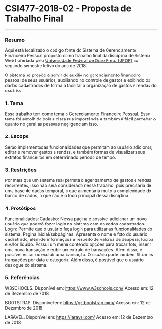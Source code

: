 # **CSI477-2018-02 - Proposta de Trabalho Final**

--------------

### Resumo
Aqui está localizado o código fonte do Sistema de Gerenciamento Financeiro Pessoal proposto como trabalho final da disciplina de Sistema Web I ofertada pelo [Universidade Federal de Ouro Preto (UFOP)](http://www.ufop.br) no segundo semestre letivo do ano de 2018.

O sistema se propõe a servir de auxílio no gerenciamento financeiro pessoal de seus usuários, auxiliando no controle de gastos e exibindo os dados cadastrados de forma a facilitar a organização de gastos e rendas do usuário.

### 1. Tema
Esse trabalho tem como tema o Gerenciamento Financeiro Pessoal. Esse tema foi escolhido pois é clara sua importância e também é fácil perceber o quanto no geral as pessoas negligenciam isso.

### 2. Escopo
Serão implementadas funcionalidades que permitam ao usuário adicionar, editar e remover gastos e rendas, e também formas de visualizar seus extratos financeiros em determinado período de tempo.

### 3. Restrições
Por mais que um sistema real permita o agendamento de gastos e rendas recorrentes, isso não será considerado nesse trabalho, pois precisaria de uma base de dados temporal, o que aumentaria muito a complexidade do banco de dados, o que não é o foco principal dessa disciplina.

### 4. Protótipos
Funcionalidades:
Cadastro: Nessa página é possível adicionar um novo usuário que poderá fazer login no sistema com os dados cadastrados.
Login: Permite que o usuário faça login para utilizar as funcionalidades do sistema.
Página inicial/subpáginas: Apresenta o nome e foto do usuário cadastrado, além de informações a respeito de valores de despesa, lucros e valor líquido. Possui um menu contendo opções para trocar foto, inserir uma nova transação e exibir um extrato de transações. Além disso, é possível editar ou excluir uma transação.
O usuário pode também filtrar as transações por data e categoria.
Além disso, é possível que o usuário deslogue do sistema.


### 5. Referências
W3SCHOOLS. Disponível em: <https://www.w3schools.com/> Acesso em: 12 de Dezembro de 2018

BOOTSTRAP. Disponível em: <https://getbootstrap.com/> Acesso em: 12 de Dezembro de 2018

LARAVEL. Disponível em: <https://laravel.com/> Acesso em: 12 de Dezembro de 2018
